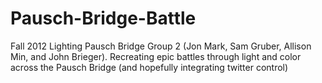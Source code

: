Pausch-Bridge-Battle
====================

Fall 2012 Lighting Pausch Bridge Group 2 (Jon Mark, Sam Gruber, Allison Min, and John Brieger).  Recreating epic battles through light and color across the Pausch Bridge (and hopefully integrating twitter control)